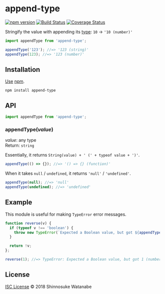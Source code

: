 # append-type

[![npm version](https://img.shields.io/npm/v/append-type.svg)](https://www.npmjs.com/package/append-type)
[![Build Status](https://travis-ci.com/shinnn/append-type.svg?branch=master)](https://travis-ci.com/shinnn/append-type)
[![Coverage Status](https://img.shields.io/coveralls/shinnn/append-type.svg)](https://coveralls.io/r/shinnn/append-type)

Stringify the value with appending its [type](https://developer.mozilla.org/docs/Web/JavaScript/Reference/Operators/typeof): `10` → `'10 (number)'`

```javascript
import appendType from 'append-type';

appendType('123'); //=> '123 (string)'
appendType(123); //=> '123 (number)'
```

## Installation

[Use](https://docs.npmjs.com/cli/install) [npm](https://docs.npmjs.com/about-npm/).

```
npm install append-type
```

## API

```javascript
import appendType from 'append-type';
```

### appendType(*value*)

*value*: any type  
Return: `string`

Essentially, it returns `String(value) + ' (' + typeof value + ')'`.

```javascript
appendType(() => {}); //=> '() => {} (function)'
```

When it takes `null` / `undefined`, it returns `'null'` / `'undefined'`.

```javascript
appendType(null); //=> 'null'
appendType(undefined); //=> 'undefined'
```

## Example

This module is useful for making `TypeError` error messages.

```javascript
function reverse(v) {
  if (typeof v !== 'boolean') {
    throw new TypeError(`Expected a Boolean value, but got ${appendType(v)}.`);
  }

  return !v;
};

reverse(1); //=> TypeError: Expected a Boolean value, but got 1 (number).
```

## License

[ISC License](./LICENSE) © 2018 Shinnosuke Watanabe
